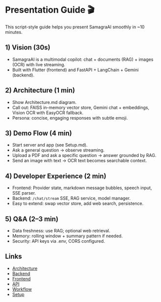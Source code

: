 # Presentation Guide 🎬

This script-style guide helps you present SamagraAI smoothly in ~10 minutes.

## 1) Vision (30s)
- SamagraAI is a multimodal copilot: chat + documents (RAG) + images (OCR) with live streaming.
- Built with Flutter (frontend) and FastAPI + LangChain + Gemini (backend).

## 2) Architecture (1 min)
- Show Architecture.md diagram.
- Call out: FAISS in-memory vector store, Gemini chat + embeddings, Vision OCR with EasyOCR fallback.
- Persona: concise, engaging responses with subtle emoji.

## 3) Demo Flow (4 min)
- Start server and app (see Setup.md). 
- Ask a general question → observe streaming.
- Upload a PDF and ask a specific question → answer grounded by RAG.
- Send an image with text → OCR text becomes searchable context.

## 4) Developer Experience (2 min)
- Frontend: Provider state, markdown message bubbles, speech input, SSE parser.
- Backend: `/chat/stream` SSE, RAG service, model manager.
- Easy to extend: swap vector store, add web search, persistence.

## 5) Q&A (2–3 min)
- Data freshness: use RAG; optional web retrieval.
- Memory: rolling window + summary pattern if needed.
- Security: API keys via .env, CORS configured.

## Links
- [Architecture](Architecture.md)
- [Backend](Backend.md)
- [Frontend](Frontend.md)
- [API](API.md)
- [Workflow](Workflow.md)
- [Setup](Setup.md)
